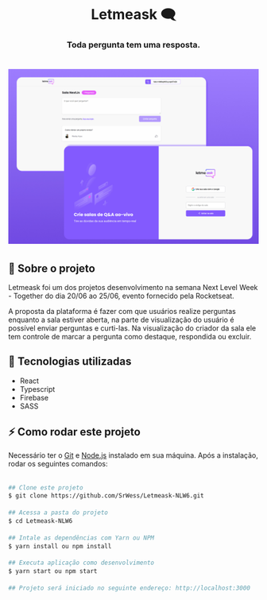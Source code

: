 <h1 align="center">
  Letmeask 🗨
</h1>
<h3 align="center">
  Toda pergunta tem uma resposta.
</h3>

<h1 align="center">
  <img alt="Letmeask" title="Letmeask" src=".github/capa-letmeask.jpg" />
</h1>

## 📃 Sobre o projeto
Letmeask foi um dos projetos desenvolvimento na semana Next Level Week - Together do dia 20/06 ao 25/06, evento fornecido pela Rocketseat.

A proposta da plataforma é fazer com que usuários realize perguntas enquanto a sala estiver aberta, na parte de visualização do usuário é possível enviar perguntas e curti-las. Na visualização do criador da sala ele tem controle de marcar a pergunta como destaque, respondida ou excluir.


## 🚀 Tecnologias utilizadas
- React
- Typescript
- Firebase
- SASS

## ⚡ Como rodar este projeto
Necessário ter o [Git](https://git-scm.com/) e [Node.js](https://nodejs.org/en/) instalado em sua máquina. Após a instalação, rodar os seguintes comandos:

```bash

## Clone este projeto
$ git clone https://github.com/SrWess/Letmeask-NLW6.git

## Acessa a pasta do projeto
$ cd Letmeask-NLW6

## Intale as dependências com Yarn ou NPM
$ yarn install ou npm install

## Executa aplicação como desenvolvimento
$ yarn start ou npm start

## Projeto será iniciado no seguinte endereço: http://localhost:3000
